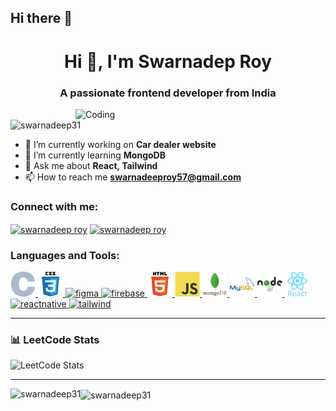 ## Hi there 👋

<h1 align="center">Hi 👋, I'm Swarnadep Roy</h1>
<h3 align="center">A passionate frontend developer from India</h3>
<img align="right" alt="Coding" width="400" src="https://gifdb.com/images/high/ichigo-kurosaki-shinigami-angry-bleach-anime-yhgocc0wb9lnhwae.gif">

<p align="left"> <img src="https://komarev.com/ghpvc/?username=swarnadeep31&label=Profile%20views&color=0e75b6&style=flat" alt="swarnadeep31" /> </p>

- 🔭 I’m currently working on **Car dealer website**
- 🌱 I’m currently learning **MongoDB**
- 💬 Ask me about **React, Tailwind**
- 📫 How to reach me **swarnadeeproy57@gmail.com**

<h3 align="left">Connect with me:</h3>
<p align="left">
<a href="https://linkedin.com/in/swarnadeep roy" target="blank"><img align="center" src="https://raw.githubusercontent.com/rahuldkjain/github-profile-readme-generator/master/src/images/icons/Social/linked-in-alt.svg" alt="swarnadeep roy" height="30" width="40" /></a>
<a href="https://fb.com/swarnadeep roy" target="blank"><img align="center" src="https://raw.githubusercontent.com/rahuldkjain/github-profile-readme-generator/master/src/images/icons/Social/facebook.svg" alt="swarnadeep roy" height="30" width="40" /></a>
</p>

<h3 align="left">Languages and Tools:</h3>
<p align="left"> 
  <a href="https://www.cprogramming.com/" target="_blank" rel="noreferrer"> 
    <img src="https://raw.githubusercontent.com/devicons/devicon/master/icons/c/c-original.svg" alt="c" width="40" height="40"/> 
  </a> 
  <a href="https://www.w3schools.com/css/" target="_blank" rel="noreferrer"> 
    <img src="https://raw.githubusercontent.com/devicons/devicon/master/icons/css3/css3-original-wordmark.svg" alt="css3" width="40" height="40"/> 
  </a> 
  <a href="https://www.figma.com/" target="_blank" rel="noreferrer"> 
    <img src="https://www.vectorlogo.zone/logos/figma/figma-icon.svg" alt="figma" width="40" height="40"/> 
  </a> 
  <a href="https://firebase.google.com/" target="_blank" rel="noreferrer"> 
    <img src="https://www.vectorlogo.zone/logos/firebase/firebase-icon.svg" alt="firebase" width="40" height="40"/> 
  </a> 
  <a href="https://www.w3.org/html/" target="_blank" rel="noreferrer"> 
    <img src="https://raw.githubusercontent.com/devicons/devicon/master/icons/html5/html5-original-wordmark.svg" alt="html5" width="40" height="40"/> 
  </a> 
  <a href="https://developer.mozilla.org/en-US/docs/Web/JavaScript" target="_blank" rel="noreferrer"> 
    <img src="https://raw.githubusercontent.com/devicons/devicon/master/icons/javascript/javascript-original.svg" alt="javascript" width="40" height="40"/> 
  </a> 
  <a href="https://www.mongodb.com/" target="_blank" rel="noreferrer"> 
    <img src="https://raw.githubusercontent.com/devicons/devicon/master/icons/mongodb/mongodb-original-wordmark.svg" alt="mongodb" width="40" height="40"/> 
  </a> 
  <a href="https://www.mysql.com/" target="_blank" rel="noreferrer"> 
    <img src="https://raw.githubusercontent.com/devicons/devicon/master/icons/mysql/mysql-original-wordmark.svg" alt="mysql" width="40" height="40"/> 
  </a> 
  <a href="https://nodejs.org" target="_blank" rel="noreferrer"> 
    <img src="https://raw.githubusercontent.com/devicons/devicon/master/icons/nodejs/nodejs-original-wordmark.svg" alt="nodejs" width="40" height="40"/> 
  </a> 
  <a href="https://reactjs.org/" target="_blank" rel="noreferrer"> 
    <img src="https://raw.githubusercontent.com/devicons/devicon/master/icons/react/react-original-wordmark.svg" alt="react" width="40" height="40"/> 
  </a> 
  <a href="https://reactnative.dev/" target="_blank" rel="noreferrer"> 
    <img src="https://reactnative.dev/img/header_logo.svg" alt="reactnative" width="40" height="40"/> 
  </a> 
  <a href="https://tailwindcss.com/" target="_blank" rel="noreferrer"> 
    <img src="https://www.vectorlogo.zone/logos/tailwindcss/tailwindcss-icon.svg" alt="tailwind" width="40" height="40"/> 
  </a> 
</p>

---

### 📊 LeetCode Stats

<p align="left">
  <img src="https://leetcard.jacoblin.cool/swarnadeeproy69?ext=heatmap" alt="LeetCode Stats" />
</p>



---

<p><img align="left" src="https://github-readme-stats.vercel.app/api/top-langs?username=swarnadeep31&show_icons=true&locale=en&layout=compact" alt="swarnadeep31" /></p>

<p><img align="center" src="https://github-readme-streak-stats.herokuapp.com/?user=swarnadeep31&" alt="swarnadeep31" /></p>
